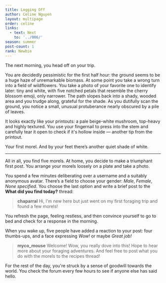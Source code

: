 ```yaml
---
title: Logging Off
author: Celine Nguyen
layout: multipage
order: celine
links:
  - text: Next
    to: '../006/'
season: summer
post-count: 1
rank: Newbie
---
```


The next morning, you head off on your trip.

You are decidedly pessimistic for the first half hour: the ground seems to be a huge haze of unremarkable biomass. At some point you take a wrong turn into a field of wildflowers. You take a photo of your favorite one to identify later: tiny and white, with five notched petals that resemble the cherry blossom emoji, only narrower. The path slopes back into a shady, wooded area and you trudge along, grateful for the shade. As you dutifully scan the ground, you notice a small, unusual protuberance nearly obscured by a pile of leaves.

It looks exactly like your printouts: a pale beige-white mushroom, top-heavy and highly textured. You use your fingernail to press into the stem and carefully tear it open to check if it's hollow inside — another tip from the printout.

Your first morel. And by your feet there’s another quiet shade of white.

---

All in all, you find five morels. At home, you decide to make a triumphant first post. You arrange your morels loosely on a plate and take a photo.

You spend a few minutes deliberating over a username and a suitably anonymous avatar. There’s a field to choose your gender: *Male*, *Female*, *None specified*. You choose the last option and write a brief post to the **What did you find today?** thread:

> **chaparral** Hi, I'm new here but just went on my first foraging trip and found a few morels!

You refresh the page, feeling restless, and then convince yourself to go to bed and check for a response in the morning.

When you wake up, five people have added a reaction to your post: four thumbs-ups, and a face expressing *Wow!* or maybe *Great job!*

> **myco_mouse** Welcome! Wow, you really dove into this! Hope to hear more about your foraging adventures. And feel free to post what you do with the morels to the recipes thread!

For the rest of the day, you're struck by a sense of goodwill towards the world. You check the forum every few hours to see if anyone else has said hello.
